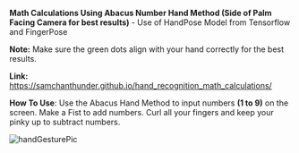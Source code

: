 **Math Calculations Using Abacus Number Hand Method (Side of Palm Facing Camera for best results)** - Use of HandPose Model from Tensorflow and FingerPose

**Note:** Make sure the green dots align with your hand correctly for the best results.

**Link:** https://samchanthunder.github.io/hand_recognition_math_calculations/

**How To Use**: Use the Abacus Hand Method to input numbers **(1 to 9)** on the screen. Make a Fist to add numbers. Curl all your fingers and keep your pinky up to subtract numbers. 

![handGesturePic](https://github.com/SamchanThunder/hand_recognition_math_calculations/assets/81918438/4ed049a0-a054-4061-9809-74590160bb37)
